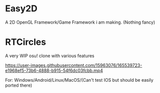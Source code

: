 # Easy2D
A 2D OpenGL Framework/Game Framework i am making. (Nothing fancy)

# RTCircles

A very WIP osu! clone with various features




https://user-images.githubusercontent.com/15963076/165539723-e1968ef5-73b6-4888-b915-54f6dc03fcbb.mp4

For: Windows/Android/Linux/MacOS/(Can't test IOS but should be easily ported there)
